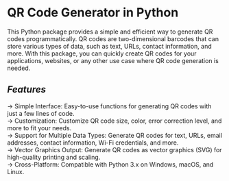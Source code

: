 

# **QR Code Generator in Python** <br>
This Python package provides a simple and efficient way to generate QR codes programmatically. QR codes are two-dimensional barcodes that can store various types of data, such as text, URLs, contact information, and more. With this package, you can quickly create QR codes for your applications, websites, or any other use case where QR code generation is needed.

## ***Features***
-> Simple Interface: Easy-to-use functions for generating QR codes with just a few lines of code. <br>
-> Customization: Customize QR code size, color, error correction level, and more to fit your needs. <br>
-> Support for Multiple Data Types: Generate QR codes for text, URLs, email addresses, contact information, Wi-Fi credentials, and more.<br>
-> Vector Graphics Output: Generate QR codes as vector graphics (SVG) for high-quality printing and scaling. <br>
-> Cross-Platform: Compatible with Python 3.x on Windows, macOS, and Linux. <br>
